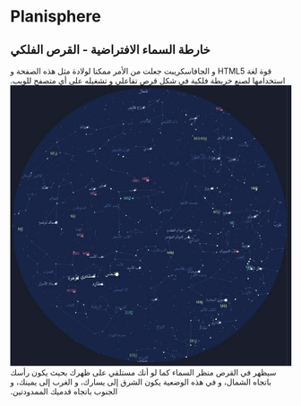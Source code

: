 # Planisphere
## خارطة السماء الافتراضية - القرص الفلكي
 &#x202b;قوة لغة HTML5 و الجافاسكريبت جعلت من الأمر ممكنا لولادة مثل هذه الصفحة و استخدامها لصنع خريطة فلكية في شكل قرص تفاعلي و تشغيله على أي متصفح للويب.
![صورة الصفحة]( https://github.com/kutaibaa-akraa/planisphere/blob/master/images/small.jpg )
&#x202b; سيظهر في القرص منظر السماء كما لو أنك مستلقي على ظهرك بحيث يكون رأسك باتجاه الشمال،
و في هذه الوضعية يكون الشرق إلى يسارك، و الغرب إلى يمينك، و الجنوب باتجاه قدميك الممدودتين.
